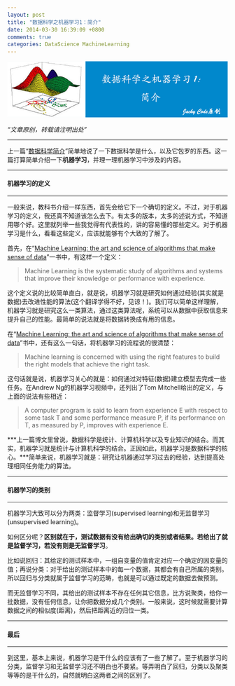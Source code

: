 ```yaml
---
layout: post
title: "数据科学之机器学习1：简介"
date: 2014-03-30 16:39:09 +0800
comments: true
categories: DataScience MachineLearning
---
```


![artical 15](/images/artical/artical15.jpg)
<!-- more -->

*“文章原创，转载请注明出处”*

***

上一篇“[数据科学简介](http://jackycode.github.io/blog/2014/03/27/an-introduction-to-data-science/)”简单地说了一下数据科学是什么，以及它包罗的东西。这一篇打算简单介绍一下**机器学习**，并理一理机器学习中涉及的内容。

***

#### 机器学习的定义

***

一般来说，教科书介绍一样东西，首先会给它下一个确切的定义。不过，对于机器学习的定义，我还真不知道该怎么去下。有太多的版本，太多的述说方式，不知道用哪个好。这里就列举一些我觉得有代表性的，讲的容易懂的那些定义。对于机器学习是什么，看看这些定义，应该就能够有个大致的了解了。

首先，在“[Machine Learning: the art and science of algorithms that make sense of data](http://www.amazon.cn/Machine-Learning-The-Art-and-Science-of-Algorithms-That-Make-Sense-of-Data-Flach-Peter/dp/1107422221/ref=tmm_pap_title_0)”一书中，有这样一个定义：

> Machine Learning is the systematic study of algorithms and systems that improve their knowledge or performance with experience.

这个定义说的比较简单直白，就是说，机器学习就是研究如何通过经验(其实就是数据)去改进性能的算法(这个翻译学得不好，见谅！)。我们可以简单这样理解，机器学习就是研究这么一类算法，通过这类算法呢，系统可以从数据中获取信息来提升自己的性能。最简单的说法就是将数据转换成有用的信息。

在“[Machine Learning: the art and science of algorithms that make sense of data](http://www.amazon.cn/Machine-Learning-The-Art-and-Science-of-Algorithms-That-Make-Sense-of-Data-Flach-Peter/dp/1107422221/ref=tmm_pap_title_0)”书中，还有这么一句话，将机器学习的流程说的很清楚：

> Machine learning is concerned with using the right features to build the right models that achieve the right task.

这句话就是说，机器学习关心的就是：如何通过对特征(数据)建立模型去完成一些任务。在Andrew Ng的机器学习视频中，还列出了Tom Mitchell给出的定义，与上面的说法有些相近：

> A computer program is said to learn from experience E with respect to some task T and some performance measure P, if its performance on T, as measured by P, improves with experience E.

***上一篇博文里曾说，数据科学是统计、计算机科学以及专业知识的结合。而其实，机器学习就是统计与计算机科学的结合。正因如此，机器学习是数据科学的核心。***简单来说，机器学习就是：研究让机器通过学习过去的经验，达到提高处理相同任务能力的算法。

***

#### 机器学习的类别

****

机器学习大致可以分为两类：监督学习(supervised learning)和无监督学习(unsupervised learning)。

如何区分呢？**区别就在于，测试数据有没有给出确切的类别或者结果。若给出了就是监督学习，若没有则是无监督学习**。

比如说回归：其给定的测试样本中，一组自变量的值肯定对应一个确定的因变量的值；再说分类：对于给出的测试样本中的每一个数据，其都会有自己所属的类别。所以回归与分类就属于监督学习的范畴，也就是可以通过既定的数据去做预测。

而无监督学习不同，其给出的测试样本不存在任何其它信息，比方说聚类，给你一批数据，没有任何信息，让你把数据分成几个类别。一般来说，这时候就需要计算数据之间的相似度(距离)，然后把距离近的归位一类。

*** 

#### 最后

***

到这里，基本上来说，机器学习是干什么的应该有了一些了解了。至于机器学习的分类，监督学习和无监督学习还不明白也不要紧。等弄明白了回归，分类以及聚类等等的是干什么的，自然就明白这两者之间的区别了。
